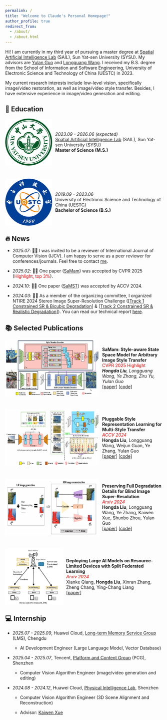```yaml
---
permalink: /
title: "Welcome to Claude's Personal Homepage!"
author_profile: true
redirect_from: 
  - /about/
  - /about.html
---
```


Hi! I am currently in my third year of pursuing a master degree at [Spatial Artificial Intelligence Lab](https://sysu-sail.net/) (SAIL), Sun Yat-sen University (SYSU). My advisors are [Yulan Guo](https://www.yulanguo.cn/) and [Longguang Wang](https://longguangwang.github.io/). I received my B.S. degree from the School of Information and Software Engineering, University of Electronic Science and Technology of China (UESTC) in 2023.

My current research interests include low-level vision, specifically image/video restoration, as well as image/video style transfer. Besides, I have extensive experience in image/video generation and editing.

## :book: Education



<div style="display: flex; flex-direction: column; gap: 42px;">
  
  <div style="display: flex; align-items: center; gap: 10px;">
    <img src="/images/sysu.png" alt="sysu" style="width: 150px;" >
    <div>
      <em>2023.09 - 2026.06 (expected)</em><br/>
      <a href="https://sysu-sail.net/">Spatial Artificial Intelligence Lab</a> (SAIL), Sun Yat-sen University (SYSU)<br/>
      <strong>Master of Science (M.S.)</strong>
    </div>
  </div>
  
  <div style="display: flex; align-items: center; gap: 10px;">
    <img src="/images/uestc.png" alt="uestc" style="width: 150px;" >
    <div>
      <em>2019.09 - 2023.06</em><br/>
      University of Electronic Science and Technology of China (UESTC)<br/>
      <strong>Bachelor of Science (B.S.)</strong>
    </div>
  </div>
  
</div>



## :fire: News


- *2025.07*: :tada::tada: I was invited to be a reviewer of International Journal of Computer Vision (IJCV). I am happy to serve as a peer reviewer for conferences/journals. Feel free to contact [me](mailto:liuhd36@mail2.sysu.edu.cn).


- *2025.02*: :tada::tada: One paper ([SaMam](https://openaccess.thecvf.com/content/CVPR2025/html/Liu_SaMam_Style-aware_State_Space_Model_for_Arbitrary_Image_Style_Transfer_CVPR_2025_paper.html)) was accepted by CVPR 2025 (<font color=red>Highlight, top 3%</font>).

- *2024.10*: :tada::tada: One paper ([SaMST](https://openaccess.thecvf.com/content/ACCV2024/html/Liu_Pluggable_Style_Representation_Learning_for_Multi-Style_Transfer_ACCV_2024_paper.html)) was accepted by ACCV 2024.

- *2024.03*: :tada::tada: As a member of the organizing committee, I organized NTIRE 2024 Stereo Image Super-Resolution Challenge ([[Track 1 Constrained SR & Bicubic Degradation](https://codalab.lisn.upsaclay.fr/competitions/17245)] & [[Track 2 Constrained SR & Realistic Degradation](https://codalab.lisn.upsaclay.fr/competitions/17246)]). You can read our technical report [here](https://openaccess.thecvf.com/content/CVPR2024W/NTIRE/html/Wang_NTIRE_2024_Challenge_on_Stereo_Image_Super-Resolution_Methods_and_Results_CVPRW_2024_paper.html).


## :books: Selected Publications



<div style="display: flex; flex-direction: column; gap: 42px;">
  
  <div style="display: flex; align-items: center; gap: 10px;">
    <img src="/images/samam2.png" alt="SaMam" style="width: 300px; height: 180px;" >
    <div>
      <strong>SaMam: Style-aware State Space Model for Arbitrary Image Style Transfer</strong><br/>
      <span style="color: red;">CVPR 2025 Highlight</span><br/>
      <em><strong>Hongda Liu</strong>, Longguang Wang, Ye Zhang, Ziru Yu, Yulan Guo</em><br/>
      <a href="https://openaccess.thecvf.com/content/CVPR2025/html/Liu_SaMam_Style-aware_State_Space_Model_for_Arbitrary_Image_Style_Transfer_CVPR_2025_paper.html">[paper]</a> 
      <a href="https://github.com/Chernobyllight/SaMam">[code]</a>
    </div>
  </div>
  
  <div style="display: flex; align-items: center; gap: 10px;">
    <img src="/images/SaMST.png" alt="SaMST" style="width: 300px; height: 180px;" >
    <div>
      <strong>Pluggable Style Representation Learning for Multi-Style Transfer</strong><br/>
      <span style="color: red;"><em>ACCV 2024</em></span><br/>
      <strong>Hongda Liu</strong>, Longguang Wang, Weijun Guan, Ye Zhang, Yulan Guo<br/>
      <a href="https://openaccess.thecvf.com/content/ACCV2024/html/Liu_Pluggable_Style_Representation_Learning_for_Multi-Style_Transfer_ACCV_2024_paper.html">[paper]</a> 
      <a href="https://github.com/Chernobyllight/SaMST">[code]</a>
    </div>
  </div>

  <div style="display: flex; align-items: center; gap: 10px;">
    <img src="/images/ReDSR.png" alt="ReDSR" style="width: 300px; height: 180px;" >
    <div>
      <strong>Preserving Full Degradation Details for Blind Image Super-Resolution</strong><br/>
      <span style="color: red;"><em>Arxiv 2024</em></span><br/>
      <strong>Hongda Liu</strong>, Longguang Wang, Ye Zhang, Kaiwen Xue, Shunbo Zhou, Yulan Guo<br/>
      <a href="https://arxiv.org/abs/2407.01299">[paper]</a> 
      <a href="https://github.com/Chernobyllight/ReDSR">[code]</a>
    </div>
  </div>

  <div style="display: flex; align-items: center; gap: 10px;">
    <img src="/images/SFLAM.png" alt="SFLAM" style="width: 300px; height: 180px;" >
    <div>
      <strong>Deploying Large AI Models on Resource-Limited Devices with Split Federated Learning</strong><br/>
      <span style="color: red;"><em>Arxiv 2024</em></span><br/>
      Xianke Qiang, <strong>Hongda Liu</strong>, Xinran Zhang, Zheng Chang, Ying-Chang Liang<br/>
      <a href="https://arxiv.org/abs/2504.09114">[paper]</a> 
    </div>
  </div>
  
</div>


## :computer: Internship


- *2025.07 - 2025.09*, Huawei Cloud, [Long-term Memory Service Group](https://support.huaweicloud.com/productdesc-lms/lms_01_0300.html) (LMS), Chengdu
  - AI Development Engineer (Large Language Model, Vector Database)


- *2025.04 - 2025.07*, Tencent, [Platform and Content Group](https://topd.tencent.com/career/company/tencent/PCG) (PCG), Shenzhen
  - Computer Vision Algorithm Engineer (image/video generation and editing)
 

- *2024.08 - 2024.12*, Huawei Cloud, [Physical Intelligence Lab](https://www.huaweicloud.com/lab/embodied-ai/about.html), Shenzhen
  - Computer Vision Algorithm Engineer (3D Scene Alignment and Reconstruction)
  - Advisor: [Kaiwen Xue](https://scholar.google.com/citations?user=0mRilxMAAAAJ&hl=zh-EN)



	<br>
		<script type='text/javascript' id='clustrmaps' src='//cdn.clustrmaps.com/map_v2.js?cl=ffffff&w=a&t=tt&d=OtaTQk_Xf8Ojb0c-y-LZs6Evwj2QOXp7Mg9OE1z8OxM'></script>
	<br/>






    
